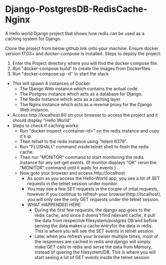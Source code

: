# Django-PostgresDB-RedisCache-Nginx
A Hello world Django project that shows how redis can be used as a caching system for Django.

Clone the project from below github link onto your machine: 
Ensure docker version 17.03+ and docker-compose is installed.
Steps to deploy the project:
1. Enter the Project directory where you will find the docker compose file.
2. Run "docker-compose build" to create the images from Dockerfiles.
3. Run "docker-compose up -d" to start the stack
  - This will spawn 4 instances of Docker.
    - The Django Web instance which contains the actual code.
    - The Postgres instance which acts as a database for Django.
    - The Redis Instance which acts as a caching layer.
    - The Nginx instance which acts as a reverse proxy for the Django Web instance.
  - Access http://localhost:80 on your browser to access the project and it should display "Hello World"
  - Steps to check if caching works:
    - Run "docker inspect \<container-id\>" on the redis instance and copy it's ip.
    - Then telnet to the redis instance using "telent <redis-container-ip> 6379".
    - Run "FLUSHALL" command inside telnet shell to flush the redis cache.
    - Then run "MONITOR" command to start monitoring the redis instance for any set-get events. (If monitor displays "OK" rerun       the "MONITOR" command until it waits for events.)
    - Now goto your browser and access http://localhost
      - As soon as you access the Hello-World app, you see a lot of SET requests in the telnet session under monitor.
      - You may see a few SET requests in the couple of intial requests, however if you continue to refresh your browser(http://localhost), you will only see the only GET requests under the telnet session.
      - WHAT HAPPENDED HERE:
        - During the first few requests, the django app goes to the redis cache, and since it doens't find relevant cache, it               pull the data from respective filesystem/postgres DB and before serving the data makes a cache entryfor the data in             redis. This is where you will see the SET events in telnet session.
        - Later when you refresh your browser multiple times, most of the responses are cached in redis and django will simply            make GET calls to redis and serve the data from Memory, instead of quering the filesystem/DB. This is where you will            start seeing a lot of GET events inside the telnet session

